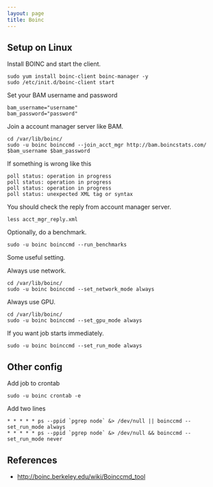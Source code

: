 ```yaml
---
layout: page
title: Boinc
---
```


## Setup on Linux

Install BOINC and start the client.

    sudo yum install boinc-client boinc-manager -y
    sudo /etc/init.d/boinc-client start

Set your BAM username and password

    bam_username="username"
    bam_password="password"

Join a account manager server like BAM.

    cd /var/lib/boinc/
    sudo -u boinc boinccmd --join_acct_mgr http://bam.boincstats.com/ $bam_username $bam_password

If something is wrong like this

    poll status: operation in progress
    poll status: operation in progress
    poll status: operation in progress
    poll status: unexpected XML tag or syntax

You should check the reply from account manager server.

    less acct_mgr_reply.xml

Optionally, do a benchmark.

    sudo -u boinc boinccmd --run_benchmarks

Some useful setting.

Always use network.

    cd /var/lib/boinc/
    sudo -u boinc boinccmd --set_network_mode always

Always use GPU.

    cd /var/lib/boinc/
    sudo -u boinc boinccmd --set_gpu_mode always

If you want job starts immediately.

    sudo -u boinc boinccmd --set_run_mode always

## Other config

Add job to crontab

    sudo -u boinc crontab -e

Add two lines

    * * * * * ps --ppid `pgrep node` &> /dev/null || boinccmd --set_run_mode always
    * * * * * ps --ppid `pgrep node` &> /dev/null && boinccmd --set_run_mode never

## References

- http://boinc.berkeley.edu/wiki/Boinccmd_tool